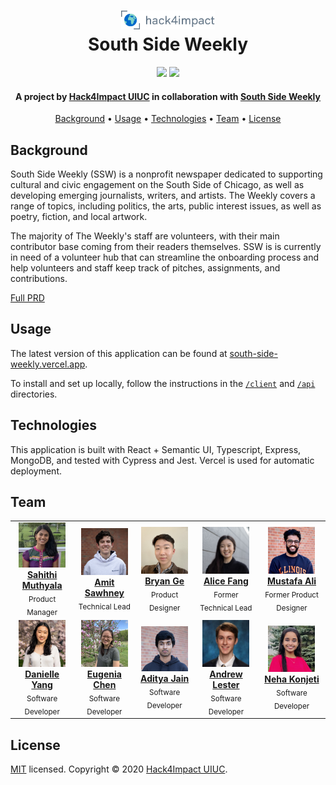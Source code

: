 <h1 align="center">
  <a href="https://uiuc.hack4impact.org"><img src="https://raw.githubusercontent.com/hack4impact-uiuc/uiuc.hack4impact.org/master/public/images/colored-logo.svg" alt="hack4impact logo" width="150"></a>
  <br/>
  South Side Weekly
  </br>
</h1>

<p align="center">
    <img src="https://img.shields.io/github/checks-status/hack4impact-uiuc/south-side-weekly/main?style=flat-square">
    <img src="https://img.shields.io/badge/license-MIT-blue?style=flat-square">
</p>

<h4 align="center">A project by <a href="https://uiuc.hack4impact.org/" target="_blank">Hack4Impact UIUC</a> in collaboration with <a href="https://southsideweekly.com" target="_blank">South Side Weekly</a></h4>

<p align="center">
  <a href="#background">Background</a> •
  <a href="#usage">Usage</a> •
  <a href="#technologies">Technologies</a> •
  <a href="#team">Team</a> •
  <a href="#license">License</a>
</p>

## Background

South Side Weekly (SSW) is a nonprofit newspaper dedicated to supporting cultural and civic engagement on the South Side of Chicago, as well as developing emerging journalists, writers, and artists. The Weekly covers a range of topics, including politics, the arts, public interest issues, as well as poetry, fiction, and local artwork.

The majority of The Weekly's staff are volunteers, with their main contributor base coming from their readers themselves. SSW is is currently in need of a volunteer hub that can streamline the onboarding process and help volunteers and staff keep track of pitches, assignments, and contributions.

[Full PRD](https://docs.google.com/document/d/1p9lpH-tn6EgFzTyAAH_j1hcLqDznzfJ9vQZjzb0koqY/edit?usp=sharing)

## Usage

The latest version of this application can be found at [south-side-weekly.vercel.app](https://south-side-weekly.vercel.app).

To install and set up locally, follow the instructions in the [`/client`](https://github.com/hack4impact-uiuc/mern_template/tree/main/client) and [`/api`](https://github.com/hack4impact-uiuc/mern_template/tree/main/api) directories.

## Technologies

This application is built with React + Semantic UI, Typescript, Express, MongoDB, and tested with Cypress and Jest. Vercel is used for automatic deployment.

## Team

<table align="center">
  <tr>
    <td align="center"><a href="https://www.linkedin.com/in/sahithimuthyala/"><img src="./photos/sahi-muth.jpg" width="75px;" alt="Sahi Muthyala"/><br /><b>Sahithi Muthyala</b></a><br /><sub>Product Manager</sub></td>
    <td align="center"><a href="https://www.linkedin.com/in/amit-m-sawhney/"><img src="./photos/amit-sawhney.jpg" width="75px;" alt="Amit Sawhney"/><br /><b>Amit Sawhney</b></a><br /><sub>Technical Lead</sub></td>
    <td align="center"><a href="https://linkedin.com/in/bryange"><img src="./photos/bryan-ge.jpg" width="75px;" alt="Bryan Ge"/><br /><b>Bryan Ge</b></a><br /><sub>Product Designer</sub></td>
    <td align="center"><a href="https://www.linkedin.com/in/alicesf2/"><img src="./photos/alice-fang.jpeg" width="75px;" alt="Alice Fang"/><br /><b>Alice Fang</b></a><br /><sub>Former Technical Lead</sub></td>
    <td align="center"><a href="https://www.linkedin.com/in/mustafasyedali/"><img src="./photos/mustafa-ali.jpg" width="75px;" alt="Mustafa Ali"/><br /><b>Mustafa Ali</b></a><br /><sub>Former Product Designer</sub></td>
    </tr>
    <tr>
    <td align="center"><a href="https://www.linkedin.com/in/danielle-yang-254308154/"><img src="./photos/danielle-yang.jpg" width="75px;" height="75px;" alt="Danielle Yang"/><br /><b>Danielle Yang</b></a><br /><sub>Software Developer</sub></td>
    <td align="center"><a href="https://www.linkedin.com/in/eugenia-chen-3aa251131/"><img src="./photos/eugenia-chen.jpg" width="75px;" height="75px;" style="object-fit:cover;" alt="Eugenia Chen"/><br /><b>Eugenia Chen</b></a><br /><sub>Software Developer</sub></td>
    <td align="center"><a href="https://neeraj.lol"><img src="./photos/aditya-jain.jpg" width="75px;" alt="Aditya Jain"/><br /><b>Aditya Jain</b></a><br /><sub>Software Developer</sub></td>
    <td align="center"><a href="https://www.linkedin.com/in/andrew-s-lester/"><img src="./photos/andrew-lester.jpg" width="75px;" alt="Andrew Lester"/><br /><b>Andrew Lester</b></a><br /><sub>Software Developer</sub></td>
     <td align="center"><a href="https://www.linkedin.com/in/neha-konjeti-574135199/"><img src="./photos/neha-konjeti.jpg" width="75px;" alt="Neha Konjeti"/><br /><b>Neha Konjeti</b></a><br /><sub>Software Developer</sub></td>

  </tr>
</table>

## License

[MIT](https://github.com/hack4impact-uiuc/ymca/blob/master/LICENSE) licensed. Copyright © 2020 [Hack4Impact UIUC](https://github.com/hack4impact-uiuc).
